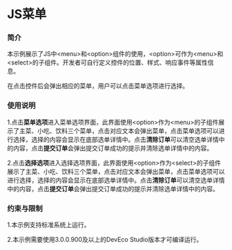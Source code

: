 # JS菜单



### 简介

本示例展示了JS中<menu\>和<option\>组件的使用，<option\>可作为<menu\>和<select\>的子组件。开发者可自行定义控件的位置、样式、响应事件等属性信息。

在点击控件后会弹出相应的菜单，用户可以点击菜单选项进行选择。

### 使用说明

1.点击**菜单选项**进入菜单选项界面，此界面使用<option\>作为<menu\>的子组件展示了主菜、小吃、饮料三个菜单，点击对应文本会弹出菜单，点击菜单选项可以进行选择，选择的内容会显示在底部选单详情中。点击**清除订单**可以清空选单详情中的内容，点击**提交订单**会弹出提交订单成功的提示并清除选单详情中的内容。

2.点击**选择选项**进入选择选项界面，此界面使用<option\>作为<select\>的子组件展示了主菜、小吃、饮料三个菜单，点击对应文本会弹出菜单，点击菜单选项可以进行选择，选择的内容会显示在底部选单详情中。点击**清除订单**可以清空选单详情中的内容，点击**提交订单**会弹出提交订单成功的提示并清除选单详情中的内容。

### 约束与限制

1.本示例支持标准系统上运行。

2.本示例需要使用3.0.0.900及以上的DevEco Studio版本才可编译运行。
